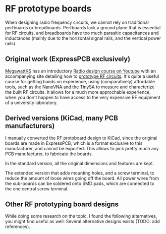 # RF prototype boards

When designing radio frequency circuits, we cannot rely on traditional perfboards or breadboards. Perfboards lack a ground plane that is essential for RF circuits, and breadboards have too much parasitic capacitances and inductances (mainly due to the horizontal signal rails, and the vertical power rails).

## Original work (ExpressPCB exclusively)

[MegawattKS](https://www.youtube.com/@MegawattKS) has an introductory [Radio design course on Youtube](https://www.youtube.com/watch?v=r_p7AHsSOdw&list=PL9Ox3wpnB0kqekAyz6blg4YdvoEMoJNJY) with an accompanying site detailing how to [prototype RF circuits](https://ecefiles.org/rf-circuit-prototyping/).
It's quite a useful course for getting hands on experience, using (comparatively) affordable tools, such as the [NanoVNA and the TinySA](https://www.youtube.com/watch?v=B7DFOq9rM_M&list=PL9Ox3wpnB0koBGofotI4xS8R0ct0FeYfv) to measure and characterize the built RF circuits. It allows for a much more approchable experience, when you don't happen to have access to the very expensive RF equipment of a university laboratory.

## Derived versions (KiCad, many PCB manufacturers)

I manually converted the RF protoboard design to KiCad, since the original boards are made in ExpressPCB, which is a format exclusive to this manufacturer, and cannot be exported. This allows to pick pretty much any PCB manufacturer, to fabricate the boards.

In the standard version, all the original dimensions and features are kept.

The extended version that adds mounting holes, and a screw terminal, to reduce the amount of loose wires going off the board. All power wires from the sub-boards can be soldered onto SMD pads, which are connected to the one central screw terminal.

## Other RF prototyping board designs

While doing some research on the topic, I found the following alternatives, you might find useful as well:
Several alternative designs exists (TODO: add references). 

